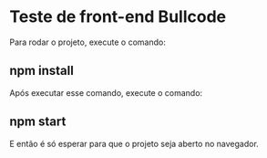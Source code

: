 # Teste de front-end Bullcode

Para rodar o projeto, execute o comando: 

## npm install 

Após executar esse comando, execute o comando: 

## npm start

E então é só esperar para que o projeto seja aberto no navegador.
